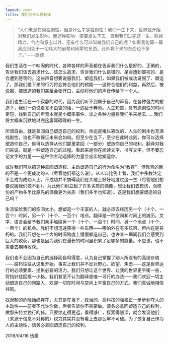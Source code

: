 ```yaml
---
layout: post
title: 我们为什么要翻译
---
```


> “人们老是在谈独创性，但是什么才是独创性！我们一生下来，世界就开始对我们发生影响，而这种影响一直要发生下去，直到我们过完这一生。除掉精力、气力和意志以外，还有什么可以叫做我们自己的呢？如果我能算一算我应归功于一切伟大的前辈和同辈的东西，此外剩下来的东西也不多了。”——歌德



我们生活在一个吵闹的时代，各种各样的声音都在告诉我们什么是好的、正确的，告诉我们该去追求什么、该怎么追求，告诉我们什么是错的、是会遭到鄙视的、是会遭到惩罚的。这些声音想要说服我们、塑造我们，如果我们被成功说服了、塑造了，那我们接下来的行为将会符合他们的预期——这符合他们的利益，再然后，被说服、被塑造的我们甚至会张开口，主动将他们的声音传给下一个人。



我们也生活在一个寂静的时代，因为我们听不到属于自己的声音。在各种强力的塑造下，我们一边说着言不由衷的话，一边疲于奔命。人生短暂，具有原创性的时间更短，找到自己的声音本就是小概率事件，加之各种力量将我们争来抢去……我们将大概率沉默地过完这庸庸碌碌的一生。



所谓自由，就是拿回自己塑造自己的权利。命运是难以篡改的，人生的剧本也充满戏剧性，谁也不敢保证未来会如何。但至少在当下，至少在此时此刻，你可以选择塑造你自己，你可以选择从他们那里拿回（一部分）塑造你自己的权利。翻译对我们来说，就是一种塑造自己的过程。看起来是你在阅读文字、书写文字，但不要忘记文字的力量——这种你主动选择的力量会忠实地塑造你。



或许我们可以把这种拿回塑造权、主动塑造自己的行为命名为“教育”。但教育的目的不是一个更成功的人（尽管他们都这么说）。从人口比例上看，我们中多数注定不会成为成功人士。不成功并不妨碍我们在大地上好好地度过这一生（尽管他们想要说服我们做不到）。为此他们树立起了许多劣质的偶像，想让我们去模仿，而模仿的产物多半比原先的偶像更为劣质（我们多半也知道）。这是我们想要塑造的自己吗？



生活留给我们的空间太小，想塑造一个丰富的人，就必须去经历另一个（十个、一百个）时间，另一个（十个、一百个）地点。翻译是一种空间和时间上的游历。文字、语言会给予我们亲手触碰另一个（十个、一百个）时间，另一个地点（十个、一百个）的机会。我们不想迅速获得一些东西——哪怕外在有多炫目，但内在是易朽的。我们只想在一个大的时间跨度上慢慢塑造自己。也许某一瞬间我们会感受到巨大的收获，那也是因为我们在漫长的时间里积累了足够多的能量。不应该，也不需要去期待收获。



我们也不会因为自己的选择而自鸣得意，认为自己掌握了别人所没有的高级价值——腐朽往往从这里开始。事实上我们并不反对野心、欲望、焦虑——这是世界运行的必须要素、提供必要的活力。我们只想让这个世界、让我的世界更平衡一些，将指针往回拨一小格。我们甚至不认为翻译是唯一可行的办法——我们欢迎一切主动塑造自己的同路人，欢迎一切在时间与空间上丰富自己的方式。我们真诚地相信共鸣。



奴隶制的危险始终存在，尤其是在当下，政治的、高科技的强权正一步步剥夺人的主动性——前者不允许你做，后者告诉你不需要做。请务必拿回塑造自己的权利，做那头特立独行的猪。只要你走得更远，看得够广，探索得够深，就会发现他们（来源于信息不对称的）权力其实并没有看上去那么牢不可破。为了恢复自己作为人的主动性，请务必拿回塑造自己的权利。



2018/04/16
伍豪